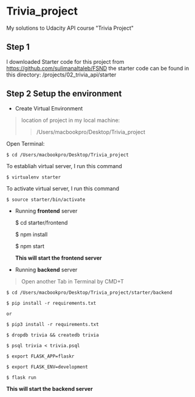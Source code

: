 # Trivia_project

My solutions to Udacity API course "Trivia Project"

  

## Step 1

I downloaded Starter code for this project from
https://github.com/sulimanaltaleb/FSND
the starter code can be found in this directory:
/projects/02_trivia_api/starter

## Step 2 Setup the environment

 - Create Virtual Environment

> location of project in my local machine:
> > /Users/macbookpro/Desktop/Trivia_project

Open Terminal:

    $ cd /Users/macbookpro/Desktop/Trivia_project

To establiah virtual server, I run this command

    $ virtualenv starter

To activate virtual server, I run this command

    $ source starter/bin/activate

 - Running **frontend** server

    $ cd starter/frontend
    
    $ npm install
    
    $ npm start

   **This will start the frontend server** 

 - Running **backend** server


> Open another Tab in Terminal by CMD+T


    $ cd /Users/macbookpro/Desktop/Trivia_project/starter/backend
    
    $ pip install -r requirements.txt
    
    or
    
    $ pip3 install -r requirements.txt
    
    $ dropdb trivia && createdb trivia
    
    $ psql trivia < trivia.psql
    
    $ export FLASK_APP=flaskr
    
    $ export FLASK_ENV=development
    
    $ flask run

   **This will start the backend server** 